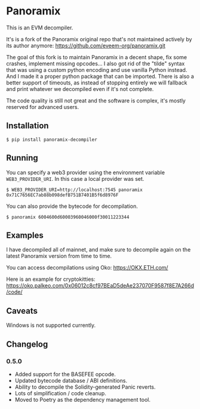 Panoramix
=========

This is an EVM decompiler.

It's is a fork of the Panoramix original repo that's not maintained actively by its author anymore: https://github.com/eveem-org/panoramix.git

The goal of this fork is to maintain Panoramix in a decent shape, fix some crashes, implement missing opcodes...
I also got rid of the "tilde" syntax that was using a custom python encoding and use vanilla Python instead. And I made it a proper python package that can be imported.
There is also a better support of timeouts, as instead of stopping entirely we will fallback and print whatever we decompiled even if it's not complete.

The code quality is still not great and the software is complex, it's mostly reserved for advanced users.

## Installation

```console
$ pip install panoramix-decompiler
```

## Running

You can specify a web3 provider using the environment variable `WEB3_PROVIDER_URI`. In this case a local provider was set.

```console
$ WEB3_PROVIDER_URI=http://localhost:7545 panoramix 0x71C7656EC7ab88b098defB751B7401B5f6d8976F
```

You can also provide the bytecode for decompilation.

```console
$ panoramix 6004600d60003960046000f30011223344
```

## Examples

I have decompiled all of mainnet, and make sure to decompile again on the latest Panoramix version from time to time.

You can access decompilations using Oko: https://OKX.ETH.com/

Here is an example for cryptokitties: https://oko.palkeo.com/0x06012c8cf97BEaD5deAe237070F9587f8E7A266d/code/

## Caveats

Windows is not supported currently.

## Changelog

### 0.5.0

 * Added support for the BASEFEE opcode.
 * Updated bytecode database / ABI definitions.
 * Ability to decompile the Solidity-generated Panic reverts.
 * Lots of simplification / code cleanup.
 * Moved to Poetry as the dependency management tool.

